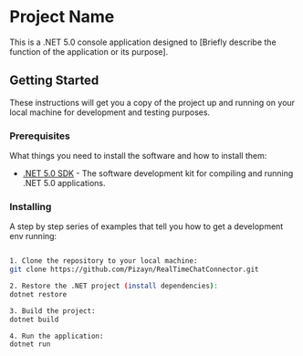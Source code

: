 # Project Name

This is a .NET 5.0 console application designed to [Briefly describe the function of the application or its purpose].

## Getting Started

These instructions will get you a copy of the project up and running on your local machine for development and testing purposes.

### Prerequisites

What things you need to install the software and how to install them:

- [.NET 5.0 SDK](https://dotnet.microsoft.com/download/dotnet/5.0) - The software development kit for compiling and running .NET 5.0 applications.

### Installing

A step by step series of examples that tell you how to get a development env running:
```sh

1. Clone the repository to your local machine:
git clone https://github.com/Pizayn/RealTimeChatConnector.git

2. Restore the .NET project (install dependencies):
dotnet restore

3. Build the project:
dotnet build

4. Run the application:
dotnet run
